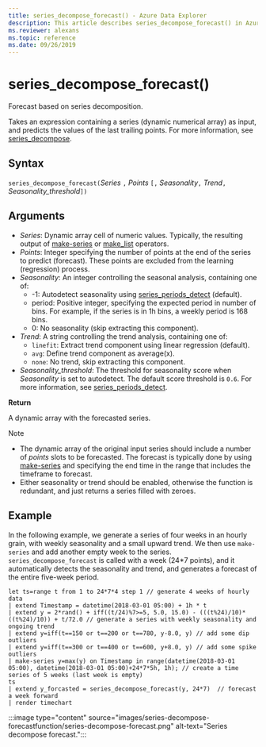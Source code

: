 ```yaml
---
title: series_decompose_forecast() - Azure Data Explorer
description: This article describes series_decompose_forecast() in Azure Data Explorer.
ms.reviewer: alexans
ms.topic: reference
ms.date: 09/26/2019
---
```

# series_decompose_forecast()

Forecast based on series decomposition.

Takes an expression containing a series (dynamic numerical array) as input, and predicts the values of the last trailing points. For more information, see [series_decompose](series-decomposefunction.md).
 
## Syntax

`series_decompose_forecast(`*Series* `,` *Points* `[,` *Seasonality*`,` *Trend*`,` *Seasonality_threshold*`])`

## Arguments

* *Series*: Dynamic array cell of numeric values. Typically, the resulting output of [make-series](make-seriesoperator.md) or [make_list](makelist-aggfunction.md) operators.
* *Points*: Integer specifying the number of points at the end of the series to predict (forecast). These points are excluded from the learning (regression) process.
* *Seasonality*: An integer controlling the seasonal analysis, containing one of:
    * -1: Autodetect seasonality using [series_periods_detect](series-periods-detectfunction.md) (default).
    * period: Positive integer, specifying the expected period in number of bins. For example, if the series is in 1h bins, a weekly period is 168 bins.
    * 0: No seasonality (skip extracting this component).
* *Trend*: A string controlling the trend analysis, containing one of:
    * `linefit`: Extract trend component using linear regression (default).
    * `avg`: Define trend component as average(x).
    * `none`: No trend, skip extracting this component.
* *Seasonality_threshold*: The threshold for seasonality score when *Seasonality* is set to autodetect. The default score threshold is `0.6`. For more information, see [series_periods_detect](series-periods-detectfunction.md).

**Return**

 A dynamic array with the forecasted series.

> [!NOTE]
> * The dynamic array of the original input series should include a number of *points* slots to be forecasted. The forecast is typically done by using [make-series](make-seriesoperator.md) and specifying the end time in the range that includes the timeframe to forecast.
> * Either seasonality or trend should be enabled, otherwise the function is redundant, and just returns a series filled with zeroes.

## Example

In the following example, we generate a series of four weeks in an hourly grain, with weekly seasonality and a small upward trend. We then use `make-series` and add another empty week to the series. `series_decompose_forecast` is called with a week (24*7 points), and it automatically detects the seasonality and trend, and generates a forecast of the entire five-week period.

<!-- csl: https://help.kusto.windows.net/Samples -->
```kusto
let ts=range t from 1 to 24*7*4 step 1 // generate 4 weeks of hourly data
| extend Timestamp = datetime(2018-03-01 05:00) + 1h * t 
| extend y = 2*rand() + iff((t/24)%7>=5, 5.0, 15.0) - (((t%24)/10)*((t%24)/10)) + t/72.0 // generate a series with weekly seasonality and ongoing trend
| extend y=iff(t==150 or t==200 or t==780, y-8.0, y) // add some dip outliers
| extend y=iff(t==300 or t==400 or t==600, y+8.0, y) // add some spike outliers
| make-series y=max(y) on Timestamp in range(datetime(2018-03-01 05:00), datetime(2018-03-01 05:00)+24*7*5h, 1h); // create a time series of 5 weeks (last week is empty)
ts 
| extend y_forcasted = series_decompose_forecast(y, 24*7)  // forecast a week forward
| render timechart 
```

:::image type="content" source="images/series-decompose-forecastfunction/series-decompose-forecast.png" alt-text="Series decompose forecast.":::
 
